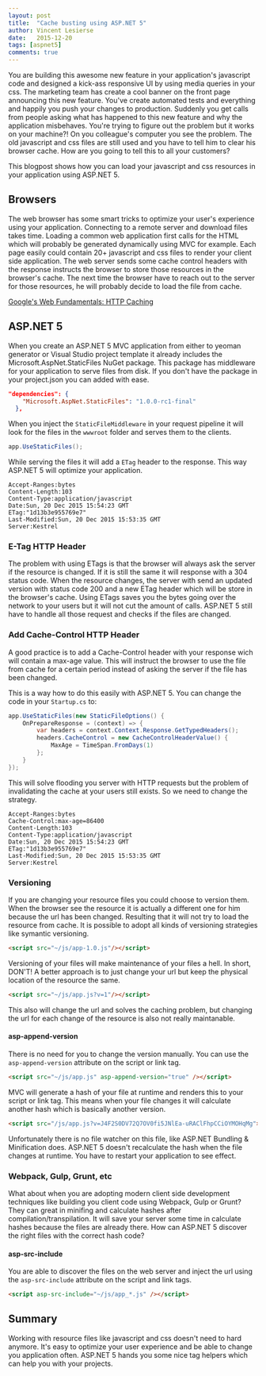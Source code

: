 ```yaml
---
layout: post
title:  "Cache busting using ASP.NET 5"
author: Vincent Lesierse
date:   2015-12-20
tags: [aspnet5]
comments: true
---
```

You are building this awesome new feature in your application's javascript code and designed a kick-ass responsive UI by using media queries in your css.
The marketing team has create a cool banner on the front page announcing this new feature. You've create automated tests and everything and happily you push your changes to production.
Suddenly you get calls from people asking what has happened to this new feature and why the application misbehaves. You're trying to figure out the problem but it works on your machine?!
On you colleague's computer you see the problem. The old javascript and css files are still used and you have to tell him to clear his browser cache. How are you going to tell this to all your customers?

This blogpost shows how you can load your javascript and css resources in your application using ASP.NET 5.

## Browsers
The web browser has some smart tricks to optimize your user's experience using your application. Connecting to a remote server and download files takes time.
Loading a common web application first calls for the HTML which will probably be generated dynamically using MVC for example. Each page easily could contain 20+ javascript and css files to render your client side application.
The web server sends some cache control headers with the response instructs the browser to store those resources in the browser's cache.
The next time the browser have to reach out to the server for those resources, he will probably decide to load the file from cache.

[Google's Web Fundamentals: HTTP Caching](https://developers.google.com/web/fundamentals/performance/optimizing-content-efficiency/http-caching)

## ASP.NET 5
When you create an ASP.NET 5 MVC application from either to yeoman generator or Visual Studio project template it already includes the Microsoft.AspNet.StaticFiles NuGet package.
This package has middleware for your application to serve files from disk. If you don't have the package in your project.json you can added with ease.

```json
"dependencies": {
    "Microsoft.AspNet.StaticFiles": "1.0.0-rc1-final"
  },
```

When you inject the `StaticFileMiddleware` in your request pipeline it will look for the files in the `wwwroot` folder and serves them to the clients.

```csharp
app.UseStaticFiles();
```

While serving the files it will add a `ETag` header to the response. This way ASP.NET 5 will optimize your application.

```
Accept-Ranges:bytes
Content-Length:103
Content-Type:application/javascript
Date:Sun, 20 Dec 2015 15:54:23 GMT
ETag:"1d13b3e955769e7"
Last-Modified:Sun, 20 Dec 2015 15:53:35 GMT
Server:Kestrel
```

### E-Tag HTTP Header
The problem with using ETags is that the browser will always ask the server if the resource is changed. If it is still the same it will response with a 304 status code.
When the resource changes, the server with send an updated version with status code 200 and a new ETag header which will be store in the browser's cache.
Using ETags saves you the bytes going over the network to your users but it will not cut the amount of calls. ASP.NET 5 still have to handle all those request and checks if the files are changed.

### Add Cache-Control HTTP Header
A good practice is to add a Cache-Control header with your response wich will contain a max-age value. This will instruct the browser to use the file from cache for a certain period instead of asking the server if the file has been changed.

This is a way how to do this easily with ASP.NET 5. You can change the code in your `Startup.cs` to:

```csharp
app.UseStaticFiles(new StaticFileOptions() {
    OnPrepareResponse = (context) => {
        var headers = context.Context.Response.GetTypedHeaders();
        headers.CacheControl = new CacheControlHeaderValue() {
            MaxAge = TimeSpan.FromDays(1)
        };
    }
});
```

This will solve flooding you server with HTTP requests but the problem of invalidating the cache at your users still exists. So we need to change the strategy.

```
Accept-Ranges:bytes
Cache-Control:max-age=86400
Content-Length:103
Content-Type:application/javascript
Date:Sun, 20 Dec 2015 15:54:23 GMT
ETag:"1d13b3e955769e7"
Last-Modified:Sun, 20 Dec 2015 15:53:35 GMT
Server:Kestrel
```

### Versioning
If you are changing your resource files you could choose to version them. When the browser see the resource it is actually a different one for him because the url has been changed. Resulting that it will not try to load the resource from cache.
It is possible to adopt all kinds of versioning strategies like symantic versioning.

```html
<script src="~/js/app-1.0.js"/></script>
```

Versioning of your files will make maintenance of your files a hell. In short, DON'T! 
A better approach is to just change your url but keep the physical location of the resource the same.

```html
<script src="~/js/app.js?v=1"/></script>
```
This also will change the url and solves the caching problem, but changing the url for each change of the resource is also not really maintanable.

#### asp-append-version
There is no need for you to change the version manually. You can use the `asp-append-version` attribute on the script or link tag.

```html
<script src="~/js/app.js" asp-append-version="true" /></script>
```

MVC will generate a hash of your file at runtime and renders this to your script or link tag.
This means when your file changes it will calculate another hash which is basically another version.

```html
<script src="/js/app.js?v=J4F2S0DV72Q7OV0fi5JNlEa-uRAClFhpCCiOYMOHqMg"></script>
```

Unfortunately there is no file watcher on this file, like ASP.NET Bundling & Minification does. ASP.NET 5 doesn't recalculate the hash when the file changes at runtime. You have to restart your application to see effect.

### Webpack, Gulp, Grunt, etc
What about when you are adopting modern client side development techniques like building you client code using Webpack, Gulp or Grunt?
They can great in minifing and calculate hashes after compilation/transpilation. It will save your server some time in calculate hashes because the files are already there.
How can ASP.NET 5 discover the right files with the correct hash code?

#### asp-src-include
You are able to discover the files on the web server and inject the url using the `asp-src-include` attribute on the script and link tags.

 ```html
<script asp-src-include="~/js/app_*.js" /></script>
```

## Summary
Working with resource files like javascript and css doesn't need to hard anymore. It's easy to optimize your user experience and be able to change you application often.
ASP.NET 5 hands you some nice tag helpers which can help you with your projects.
 